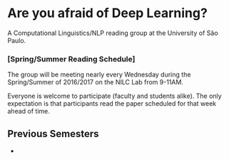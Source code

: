 # Are you afraid of Deep Learning?

A Computational Linguistics/NLP reading group at the University of São Paulo.

### [Spring/Summer Reading Schedule]

The group will be meeting nearly every Wednesday during the Spring/Summer of 2016/2017 on the NILC Lab from 9-11AM.

Everyone is welcome to participate (faculty and students alike). The only expectation is that participants read the paper scheduled for that week ahead of time.

## Previous Semesters
* 

